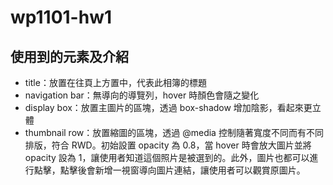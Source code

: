 # wp1101-hw1

## 使用到的元素及介紹

* title：放置在往頁上方置中，代表此相簿的標題
* navigation bar：無導向的導覽列，hover 時顏色會隨之變化
* display box：放置主圖片的區塊，透過 box-shadow 增加陰影，看起來更立體
* thumbnail row：放置縮圖的區塊，透過 @media 控制隨著寬度不同而有不同排版，符合 RWD。初始設置 opacity 為 0.8，當 hover 時會放大圖片並將 opacity 設為 1，讓使用者知道這個照片是被選到的。此外，圖片也都可以進行點擊，點擊後會新增一視窗導向圖片連結，讓使用者可以觀賞原圖片。